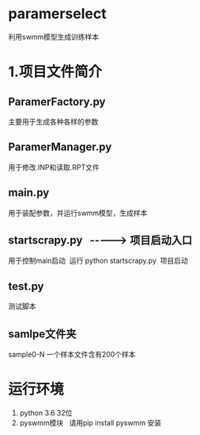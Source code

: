 # paramerselect
利用swmm模型生成训练样本
# 1.项目文件简介
## ParamerFactory.py
主要用于生成各种各样的参数
## ParamerManager.py
用于修改.INP和读取.RPT文件
## main.py
用于装配参数，并运行swmm模型，生成样本
## startscrapy.py   ----->  项目启动入口  
用于控制main启动  运行 python startscrapy.py  项目启动
## test.py
测试脚本
## samlpe文件夹
sample0-N 一个样本文件含有200个样本

# 运行环境
1. python 3.6  32位
2. pyswmm模块   请用pip install pyswmm 安装
